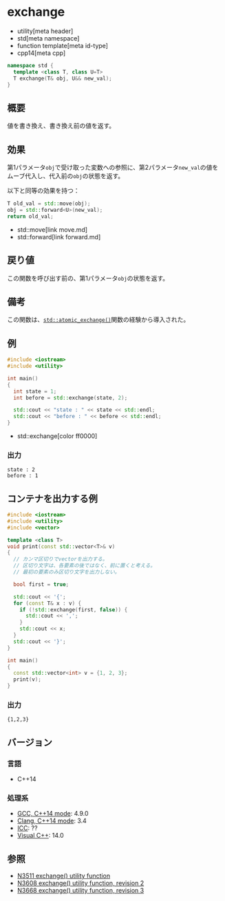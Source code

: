 # exchange
* utility[meta header]
* std[meta namespace]
* function template[meta id-type]
* cpp14[meta cpp]

```cpp
namespace std {
  template <class T, class U=T>
  T exchange(T& obj, U&& new_val);
}
```

## 概要
値を書き換え、書き換え前の値を返す。


## 効果
第1パラメータ`obj`で受け取った変数への参照に、第2パラメータ`new_val`の値をムーブ代入し、代入前の`obj`の状態を返す。

以下と同等の効果を持つ：

```cpp
T old_val = std::move(obj);
obj = std::forward<U>(new_val);
return old_val;
```
* std::move[link move.md]
* std::forward[link forward.md]


## 戻り値
この関数を呼び出す前の、第1パラメータ`obj`の状態を返す。


## 備考
この関数は、[`std::atomic_exchange()`](/reference/atomic/atomic_exchange.md)関数の経験から導入された。


## 例
```cpp
#include <iostream>
#include <utility>

int main()
{
  int state = 1;
  int before = std::exchange(state, 2);

  std::cout << "state : " << state << std::endl;
  std::cout << "before : " << before << std::endl;
}
```
* std::exchange[color ff0000]

### 出力
```
state : 2
before : 1
```


## コンテナを出力する例
```cpp
#include <iostream>
#include <utility>
#include <vector>

template <class T>
void print(const std::vector<T>& v)
{
  // カンマ区切りでvectorを出力する。
  // 区切り文字は、各要素の後ではなく、前に置くと考える。
  // 最初の要素のみ区切り文字を出力しない。

  bool first = true;

  std::cout << '{';
  for (const T& x : v) {
    if (!std::exchange(first, false)) {
      std::cout << ',';
    }
    std::cout << x;
  }
  std::cout << '}';
}

int main()
{
  const std::vector<int> v = {1, 2, 3};
  print(v);
}
```

### 出力
```
{1,2,3}
```

## バージョン
### 言語
- C++14

### 処理系
- [GCC, C++14 mode](/implementation.md#gcc): 4.9.0
- [Clang, C++14 mode](/implementation.md#clang): 3.4
- [ICC](/implementation.md#icc): ??
- [Visual C++](/implementation.md#visual_cpp): 14.0


## 参照
- [N3511 exchange() utility function](http://www.open-std.org/jtc1/sc22/wg21/docs/papers/2013/n3511.html)
- [N3608 exchange() utility function, revision 2](http://www.open-std.org/jtc1/sc22/wg21/docs/papers/2013/n3608.html)
- [N3668 exchange() utility function, revision 3](http://www.open-std.org/jtc1/sc22/wg21/docs/papers/2013/n3668.html)


